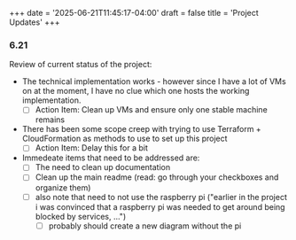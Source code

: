 +++
date = '2025-06-21T11:45:17-04:00'
draft = false
title = 'Project Updates'
+++

### 6.21
Review of current status of the project: 
- The technical implementation works - however since I have a lot of VMs on at the moment, I have no clue which one hosts the working implementation.
    - [ ] Action Item: Clean up VMs and ensure only one stable machine remains

- There has been some scope creep with trying to use Terraform + CloudFormation as methods to use to set up this project
    - [ ] Action Item: Delay this for a bit

- Immedeate items that need to be addressed are:
    - [ ] The need to clean up documentation
    - [ ] Clean up the main readme (read: go through your checkboxes and organize them)
    - [ ] also note that need to not use the raspberry pi ("earlier in the project i was convinced that a raspberry pi was needed to get around being blocked by services, ...")
        - [ ] probably should create a new diagram without the pi